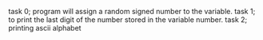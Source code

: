 task 0;  program will assign a random signed number to the variable. 
task 1; to print the last digit of the number stored in the variable number.
task 2; printing ascii alphabet